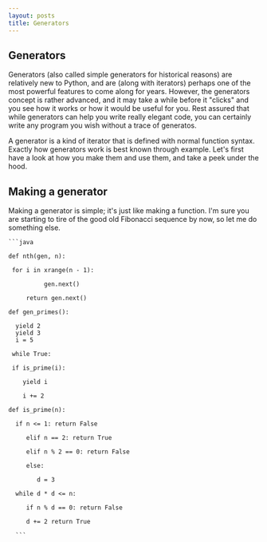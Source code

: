 ```yaml
---
layout: posts
title: Generators
---
```


Generators
----------

Generators (also called simple generators for historical reasons) are relatively new to Python,
and are (along with iterators) perhaps one of the most powerful features to come along for years. However, the 
generators concept is rather advanced, and it may take a while before it "clicks" and you see how it works or
how it would be useful for you. Rest assured that while generators can help you write really elegant code, you can
certainly write any program you wish without a trace of generatos.

A generator is a kind of iterator that is defined with normal function syntax. Exactly how generators
work is best known through example. Let's first have a look at how you make them and use them, and take a peek 
under the hood.  

Making a generator
------------------

Making a generator is simple; it's just like making a function. I'm sure you are starting to tire of 
the good old Fibonacci sequence by now, so let me do something else.

    ```java

    def nth(gen, n): 

     for i in xrange(n - 1): 

              gen.next() 

         return gen.next() 

    def gen_primes(): 

      yield 2 
      yield 3 
      i = 5 

     while True: 

     if is_prime(i): 

        yield i 

        i += 2 

    def is_prime(n): 

      if n <= 1: return False 

         elif n == 2: return True 

         elif n % 2 == 0: return False 

         else: 

            d = 3 

      while d * d <= n: 

         if n % d == 0: return False 
 
         d += 2 return True

      ```
